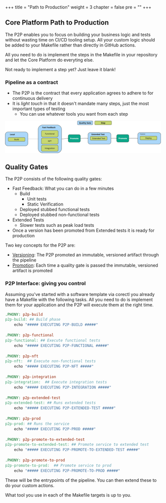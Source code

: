 +++
title = "Path to Production"
weight = 3
chapter = false
pre = ""
+++

## Core Platform Path to Production

The P2P enables you to focus on building your business logic and tests without
wasting time on CI/CD tooling setup.
All your custom logic should be added to your Makefile rather than directly in GitHub actions.

All you need to do is implement the steps in the Makefile in your repository and let the Core Platform do everyting else.

Not ready to implement a step yet? Just leave it blank!

### Pipeline as a contract

* The P2P is the contract that every application agrees to adhere to for continuous delivery
* It is *light touch* in that it doesn't mandate many steps, just the most important types of testing
  * You can use whatever tools you want from each step

![p2p.png](p2p.png)

## Quality Gates

The P2P consists of the following quality gates:

* Fast Feedback: What you can do in a few minutes
  * Build
    * Unit tests
    * Static Verification
  * Deployed stubbed functional tests
  * Deployed stubbed non-functional tests
* Extended Tests
  * Slower tests such as peak load tests
* Once a version has been promoted from Extended tests it is ready for production

Two key concepts for the P2P are:

* [Versioning](./versioning): The P2P promoted an immutable, versioned artifact through the pipeline
* [Promotion](./reference/promotion): Each time a quality gate is passed the immutable, versioned artifact is promoted

### P2P Interface: giving you control

Assuming you've started with a software template via corectl you already have a Makefile with the following tasks.
All you need to do is implement them for your application and the P2P will execute them at the right time.

```makefile
.PHONY: p2p-build
p2p-build: ## Build phase
    echo "##### EXECUTING P2P-BUILD #####"

.PHONY: p2p-functional
p2p-functional: ## Execute functional tests
    echo "##### EXECUTING P2P-FUNCTIONAL #####"

.PHONY: p2p-nft
p2p-nft:  ## Execute non-functional tests
    echo "##### EXECUTING P2P-NFT #####"

.PHONY: p2p-integration
p2p-integration:  ## Execute integration tests
    echo "##### EXECUTING P2P-INTEGRATION #####"

.PHONY: p2p-extended-test
p2p-extended-test: ## Runs extended tests
    echo "##### EXECUTING P2P-EXTENDED-TEST #####"

.PHONY: p2p-prod
p2p-prod: ## Runs the service
    echo "##### EXECUTING P2P-PROD #####"

.PHONY: p2p-promote-to-extended-test
p2p-promote-to-extended-test: ## Promote service to extended test
    echo "##### EXECUTING P2P-PROMOTE-TO-EXTENDED-TEST #####"

.PHONY: p2p-promote-to-prod
p2p-promote-to-prod:  ## Promote service to prod
    echo "##### EXECUTING P2P-PROMOTE-TO-PROD #####"
```

These will be the entrypoints of the pipeline. You can then extend these to do your custom actions.

What tool you use in each of the Makefile targets is up to you.
